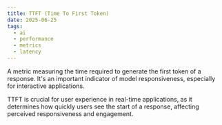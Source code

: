 ```yaml
---
title: TTFT (Time To First Token)
date: 2025-06-25
tags:
  - ai
  - performance
  - metrics
  - latency
---
```


A metric measuring the time required to generate the first token of a response. It's an important indicator of model responsiveness, especially for interactive applications.

TTFT is crucial for user experience in real-time applications, as it determines how quickly users see the start of a response, affecting perceived responsiveness and engagement.
